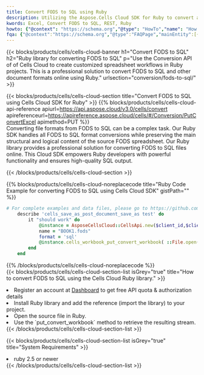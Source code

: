 ```yaml
---
title: Convert FODS to SQL using Ruby 
description: Utilizing the Aspose.Cells Cloud SDK for Ruby to convert a FODS format file to a SQL format file. 
kwords: Excel, Convert FODS to SQL, REST, Ruby
howto: {"@context": "https://schema.org","@type": "HowTo","name": "How to convert FODS to SQL using the Cells Cloud Ruby library.","description": "How to convert FODS to SQL using the Cells Cloud Ruby library.","image": {"@type": "ImageObject"},"url": "/ruby/conversion/fods-to-sql/","step": [{ "@type": "HowToStep","name": "How to convert FODS to SQL using the Cells Cloud Ruby library. step 1", "image": {"@type": "ImageObject",},"url": "/ruby/conversion/fods-to-sql/","text": "Register an account at <a href='https://dashboard.aspose.cloud/'>Dashboard</a> to get free API quota & authorization details",},{ "@type": "HowToStep","name": "How to convert FODS to SQL using the Cells Cloud Ruby library. step 1", "image": {"@type": "ImageObject",},"url": "/ruby/conversion/fods-to-sql/","text": "Install Ruby library and add the reference (import the library) to your project.",},{ "@type": "HowToStep","name": "How to convert FODS to SQL using the Cells Cloud Ruby library. step 1", "image": {"@type": "ImageObject",},"url": "/ruby/conversion/fods-to-sql/","text": "Open the source file in Ruby.",},{ "@type": "HowToStep","name": "How to convert FODS to SQL using the Cells Cloud Ruby library. step 1", "image": {"@type": "ImageObject",},"url": "/ruby/conversion/fods-to-sql/","text": "Use the `put_convert_workbook` method to retrieve the resulting stream.",}, ],"supply": {"@type": "HowToSupply","name": "document"},"tool": [{"@type": "HowToTool","name": "RubyMine, Visual Studio Code, Aptana Studio, NetBeans"},{"@type": "HowToTool","name": "Aspose Cells"}],"totalTime": "PT6M"}
fqa: {"@context":"https://schema.org","@type":"FAQPage","mainEntity":[{"@type":"Question","name":"Why convert file formats in C# using REST API?","acceptedAnswer":{"@type":"Answer","text":"Documents are encoded in many ways, and some files may be incompatible with the software you use. To open and read such files, just convert them to appropriate file formats.<br/><ol><li>Install .NET SDK and add the reference (import the library) to your project.</li><li>Open the source file in C# using REST API.</li><li>Call the PutConvertWorkbookRequest() method, passing an output filename with required extension.</li><li>Get the result of conversion as a separate file.</li></ol>"}},{"@type":"Question","name":"What file formats can I convert with your C# library?","acceptedAnswer":{"@type":"Answer","text":"We support a variety of file formats for conversion using .NET library, including XLSX, Excel, xls , PDF, CSV, HTML, Markdown, XML, PNG, JPG, TIFF, Json, TXT and many more."}},{"@type":"Question","name":"What is the maximum allowed file size for conversion using this .NET library?","acceptedAnswer":{"@type":"Answer","text":"There are no file size limits for format conversions using .NET library."}}]}
---
```



{{< blocks/products/cells/cells-cloud-banner h1="Convert FODS to SQL" h2="Ruby library for converting FODS to SQL" p="Use the Conversion API of of Cells Cloud to create customized spreadsheet workflows in Ruby projects. This is a professional solution to convert FODS to SQL and other document formats online using Ruby." urlsection="conversion/fods-to-sql/" >}}

{{< blocks/products/cells/cells-cloud-section  title="Convert FODS to SQL using Cells Cloud SDK for Ruby" >}}
{{% blocks/products/cells/cells-cloud-api-reference  apiurl=https://api.aspose.cloud/v3.0/cells/convert  apireferenceurl=https://apireference.aspose.cloud/cells/#/Conversion/PutConvertExcel  apimethod=PUT %}}
<br/>
Converting file formats from FODS to SQL can be a complex task. Our Ruby SDK handles all FODS to SQL format conversions while preserving the main structural and logical content of the source FODS spreadsheet. Our Ruby library provides a professional solution for converting FODS to SQL files online. This Cloud SDK empowers Ruby developers with powerful functionality and ensures high-quality SQL output.

{{< /blocks/products/cells/cells-cloud-section >}}

{{% blocks/products/cells/cells-cloud-noreplacecode title="Ruby Code Example for converting FODS to SQL using Cells Cloud SDK" gistPath="" %}}
 
```ruby
# For complete examples and data files, please go to https://github.com/aspose-cells-cloud/aspose-cells-cloud-ruby/
    describe 'cells_save_as_post_document_save_as test' do
        it "should work" do
            @instance = AsposeCellsCloud::CellsApi.new($client_id,$client_secret,"v3.0","https://api.aspose.cloud/")
            name = "BOOK1.fods"
            format = 'sql'
            @instance.cells_workbook_put_convert_workbook( ::File.open(File.expand_path("data/"+name),"r")  {|io| io.read(io.size) },{:format=>format})     
        end
    end
```
 
{{% /blocks/products/cells/cells-cloud-noreplacecode  %}}
<br/>
{{< blocks/products/cells/cells-cloud-section-list isGrey="true"  title="How to convert FODS to SQL using the Cells Cloud Ruby library." >}}
<li>Register an account at <a href="https://dashboard.aspose.cloud/">Dashboard</a> to get free API quota & authorization details</li>
<li>Install Ruby library and add the reference (import the library) to your project.</li>
<li>Open the source file in Ruby.</li>
<li>Use the `put_convert_workbook` method to retrieve the resulting stream.</li>
{{< /blocks/products/cells/cells-cloud-section-list >}}

{{< blocks/products/cells/cells-cloud-section-list isGrey="true"  title="System Requirements" >}}
<li>ruby 2.5 or newer</li>
{{< /blocks/products/cells/cells-cloud-section-list >}}
